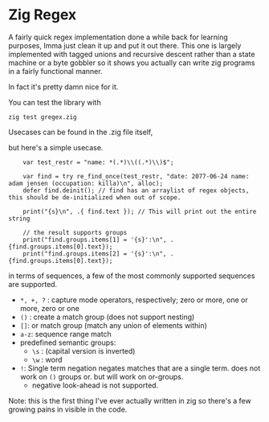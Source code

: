 # Zig Regex

A fairly quick regex implementation done a while back for learning purposes, Imma just clean it up and put it out there.
This one is largely implemented with tagged unions and recursive descent rather than a state machine or a 
byte gobbler so it shows you actually can write zig programs in a fairly functional manner. 

In fact it's pretty damn nice for it.

You can test the library with 

```zig
zig test gregex.zig
```

Usecases can be found in the .zig file itself,

but here's a simple usecase.

```zig
    var test_restr = "name: *(.*)\\((.*)\\)$";

    var find = try re_find_once(test_restr, "date: 2077-06-24 name: adam jensen (occupation: killa)\n", alloc);
    defer find.deinit(); // find has an arraylist of regex objects, this should be de-initialized when out of scope.

    print("{s}\n", .{ find.text }); // This will print out the entire string
    
    // the result supports groups
    print("find.groups.items[1] = '{s}':\n", .{find.groups.items[0].text});
    print("find.groups.items[2] = '{s}':\n", .{find.groups.items[0].text});
```

in terms of sequences, a few of the most commonly supported sequences are supported.

- `*, +, ?` : capture mode operators, respectively; zero or more, one or more, zero or one
- `()` : create a match group (does not support nesting)
- `[]`: or match group (match any union of elements within)
- `a-z`: sequence range match
- predefined semantic groups:
    - `\s` : (capital version is inverted)
    - `\w` : word
- `!`: Single term negation negates matches that are a single term. does not work on `()` groups or. but will work on or-groups.
    - negative look-ahead is not supported.

Note: this is the first thing I've ever actually written in zig so there's a few growing pains in visible in the code.
